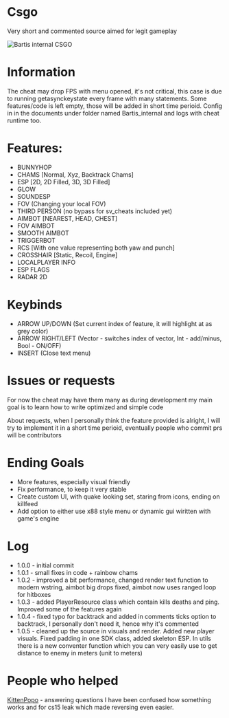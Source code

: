 # Csgo
Very short and commented source aimed for legit gameplay

![Bartis internal CSGO](https://imgur.com/a/gps2UFw)

# Information
The cheat may drop FPS with menu opened, it's not critical, this case is due to running getasynckeystate every frame with many statements.
Some features/code is left empty, those will be added in short time perioid.
Config in in the documents under folder named Bartis_internal and logs with cheat runtime too.

# Features: 
 - BUNNYHOP
 - CHAMS [Normal, Xyz, Backtrack Chams]
 - ESP [2D, 2D Filled, 3D, 3D Filled]
 - GLOW
 - SOUNDESP
 - FOV (Changing your local FOV)
 - THIRD PERSON (no bypass for sv_cheats included yet)
 - AIMBOT [NEAREST, HEAD, CHEST]
 - FOV AIMBOT
 - SMOOTH AIMBOT
 - TRIGGERBOT
 - RCS [With one value representing both yaw and punch]
 - CROSSHAIR [Static, Recoil, Engine]
 - LOCALPLAYER INFO
 - ESP FLAGS
 - RADAR 2D

# Keybinds
 - ARROW UP/DOWN (Set current index of feature, it will highlight at as grey color)
 - ARROW RIGHT/LEFT (Vector - switches index of vector, Int - add/minus, Bool - ON/OFF)
 - INSERT (Close text menu)

# Issues or requests
For now the cheat may have them many as during development my main goal is to learn how to write optimized and simple code

About requests, when I personally think the feature provided is alright,
I will try to implement it in a short time perioid, eventually people who commit prs will be contributors

# Ending Goals
- More features, especially visual friendly
- Fix performance, to keep it very stable
- Create custom UI, with quake looking set, staring from icons, ending on killfeed
- Add option to either use x88 style menu or dynamic gui wiritten with game's engine

# Log
- 1.0.0 - initial commit
- 1.0.1 - small fixes in code + rainbow chams
- 1.0.2 - improved a bit performance, changed render text function to modern wstring, aimbot big drops fixed, aimbot now uses ranged loop for hitboxes
- 1.0.3 - added PlayerResource class which contain kills deaths and ping. Improved some of the features again
- 1.0.4 - fixed typo for backtrack and added in comments ticks option to backtrack, I personally don't need it, hence why it's commented
- 1.0.5 - cleaned up the source in visuals and render. Added new player visuals. Fixed padding in one SDK class, added skeleton ESP. In utils there is a new conventer function which you can very easily use to get distance to enemy in meters (unit to meters)

# People who helped
[KittenPopo](https://github.com/KittenPopo) - answering questions I have been confused how something works and for cs15 leak which made reversing even easier.
